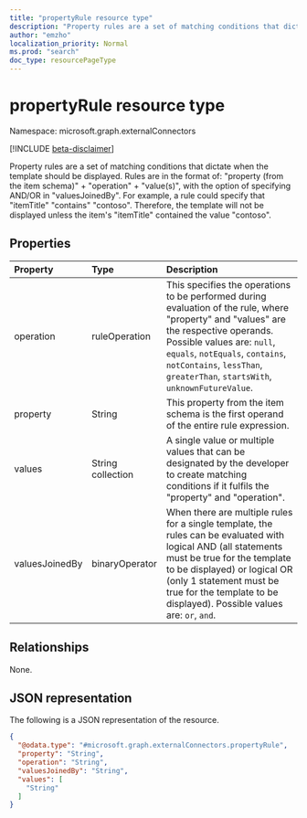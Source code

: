 ```yaml
---
title: "propertyRule resource type"
description: "Property rules are a set of matching conditions that dictate when the template should be displayed."
author: "emzho"
localization_priority: Normal
ms.prod: "search"
doc_type: resourcePageType
---
```


# propertyRule resource type

Namespace: microsoft.graph.externalConnectors

[!INCLUDE [beta-disclaimer](../../includes/beta-disclaimer.md)]

Property rules are a set of matching conditions that dictate when the template should be displayed. Rules are in the format of: "property (from the item schema)" + "operation" + "value(s)", with the option of specifying AND/OR in "valuesJoinedBy". For example, a rule could specify that "itemTitle" "contains" "contoso". Therefore, the template will not be displayed unless the item's "itemTitle" contained the value "contoso".

## Properties
|Property|Type|Description|
|:---|:---|:---|
|operation|ruleOperation|This specifies the operations to be performed during evaluation of the rule, where "property" and "values" are the respective operands. Possible values are: `null`, `equals`, `notEquals`, `contains`, `notContains`, `lessThan`, `greaterThan`, `startsWith`, `unknownFutureValue`.|
|property|String|This property from the item schema is the first operand of the entire rule expression.|
|values|String collection|A single value or multiple values that can be designated by the developer to create matching conditions if it fulfils the "property" and "operation".|
|valuesJoinedBy|binaryOperator|When there are multiple rules for a single template, the rules can be evaluated with logical AND (all statements must be true for the template to be displayed) or logical OR (only 1 statement must be true for the template to be displayed). Possible values are: `or`, `and`.|

## Relationships
None.

## JSON representation
The following is a JSON representation of the resource.
<!-- {
  "blockType": "resource",
  "@odata.type": "microsoft.graph.externalConnectors.propertyRule"
}
-->
``` json
{
  "@odata.type": "#microsoft.graph.externalConnectors.propertyRule",
  "property": "String",
  "operation": "String",
  "valuesJoinedBy": "String",
  "values": [
    "String"
  ]
}
```


